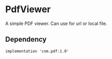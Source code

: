 # PdfViewer
A simple PDF viewer. Can use for url or local file.

## Dependency
`implementation 'com.pdf:1.0'`
